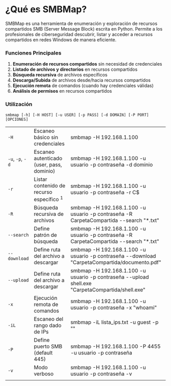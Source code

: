 # ¿Qué es SMBMap?
SMBMap es una herramienta de enumeración y exploración de recursos compartidos SMB (Server Message Block) escrita en Python. Permite a los profesionales de ciberseguridad descubrir, listar y acceder a recursos compartidos en redes Windows de manera eficiente.
### Funciones Principales
1. **Enumeración de recursos compartidos** sin necesidad de credenciales
2. **Listado de archivos y directorios** en recursos compartidos
3. **Búsqueda recursiva** de archivos específicos
4. **Descarga/Subida** de archivos desde/hacia recursos compartidos
5. **Ejecución remota** de comandos (cuando hay credenciales válidas)
6. **Análisis de permisos** en recursos compartidos
### Utilización
```
smbmap [-h] [-H HOST] [-u USER] [-p PASS] [-d DOMAIN] [-P PORT] [OPCIONES]
```

|                  |                                             |                                                                                                   |
| ---------------- | ------------------------------------------- | ------------------------------------------------------------------------------------------------- |
| `-H`             | Escaneo básico sin credenciales             | smbmap -H 192.168.1.100                                                                           |
| `-u`, `-p`, `-d` | Escaneo autenticado (user, pass, dominio)   | smbmap -H 192.168.1.100 -u usuario -p contraseña -d dominio                                       |
| `-r`             | Listar contenido de recurso específico $^1$ | smbmap -H 192.168.1.100 -u usuario -p contraseña -r C$                                            |
| `-R`             | Búsqueda recursiva de archivos              | smbmap -H 192.168.1.100 -u usuario -p contraseña -R CarpetaCompartida --search "*.txt"            |
| `--search`       | Define patrón de búsqueda                   | smbmap -H 192.168.1.100 -u usuario -p contraseña -R CarpetaCompartida --search "*.txt"            |
| `--download`     | Define ruta del archivo a descargar         | smbmap -H 192.168.1.100 -u usuario -p contraseña --download "CarpetaCompartida/documento.pdf"     |
| `--upload`       | Define ruta del archivo a descargar         | smbmap -H 192.168.1.100 -u usuario -p contraseña --upload shell.exe "CarpetaCompartida/shell.exe" |
| `-x`             | Ejecución remota de comandos                | smbmap -H 192.168.1.100 -u usuario -p contraseña -x "whoami"                                      |
| `-iL`            | Escaneo del rango dado de IPs               | smbmap -iL lista_ips.txt -u guest -p ""                                                           |
| `-P`             | Define puerto SMB (default 445)             | smbmap -H 192.168.1.100 -P 4455 -u usuario -p contraseña                                          |
| `-v`             | Modo verboso                                | smbmap -H 192.168.1.100 -u usuario -p contraseña -v                                               |
|                  |                                             |                                                                                                   |
